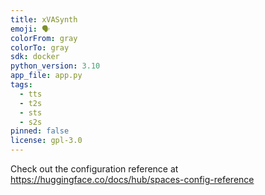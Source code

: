 ```yaml
---
title: xVASynth
emoji: 🗣
colorFrom: gray
colorTo: gray
sdk: docker
python_version: 3.10
app_file: app.py
tags:
  - tts
  - t2s
  - sts
  - s2s
pinned: false
license: gpl-3.0
---
```


Check out the configuration reference at https://huggingface.co/docs/hub/spaces-config-reference
